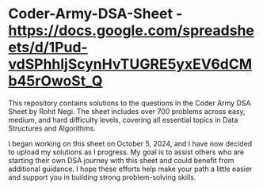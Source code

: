 # Coder-Army-DSA-Sheet - https://docs.google.com/spreadsheets/d/1Pud-vdSPhhljScynHvTUGRE5yxEV6dCMb45rOwoSt_Q

This repository contains solutions to the questions in the Coder Army DSA Sheet by Rohit Negi. The sheet includes over 700 problems across easy, medium, and hard difficulty levels, covering all essential topics in Data Structures and Algorithms.

I began working on this sheet on October 5, 2024, and I have now decided to upload my solutions as I progress. My goal is to assist others who are starting their own DSA journey with this sheet and could benefit from additional guidance. I hope these efforts help make your path a little easier and support you in building strong problem-solving skills.

